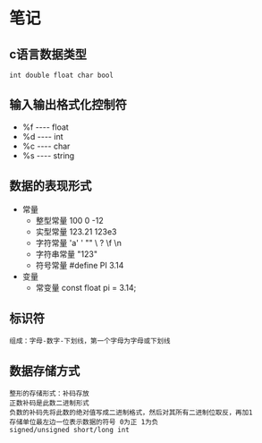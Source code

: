 # 笔记

## c语言数据类型

`int double float char bool`

## 输入输出格式化控制符

* %f ---- float
* %d ---- int
* %c ---- char
* %s ---- string

## 数据的表现形式

* 常量
  * 整型常量    100 0  -12
  * 实型常量    123.21  123e3
  * 字符常量    'a' \' \"" \\ \? \f \n
  * 字符串常量  "123"
  * 符号常量    #define PI 3.14
* 变量
  * 常变量  const float pi = 3.14;

## 标识符

    组成：字母-数字-下划线，第一个字母为字母或下划线

## 数据存储方式

    整形的存储形式：补码存放
    正数补码是此数二进制形式
    负数的补码先将此数的绝对值写成二进制格式，然后对其所有二进制位取反，再加1
    存储单位最左边一位表示数据的符号 0为正 1为负
    signed/unsigned short/long int 
